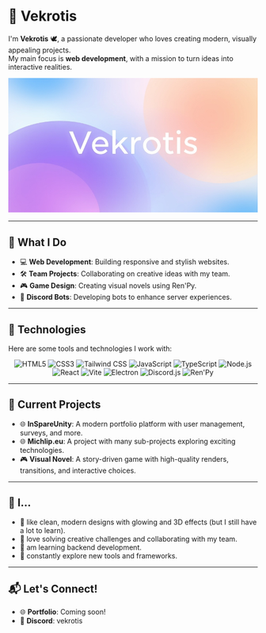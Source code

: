# 🌟 Vekrotis  

I'm **Vekrotis** 🕊, a passionate developer who loves creating modern, visually appealing projects.  
My main focus is **web development**, with a mission to turn ideas into interactive realities.  

![Background](https://raw.githubusercontent.com/Vekrotis/Vekrotis/refs/heads/main/HHSrwcZ0.jpg)  

---

## 🚀 What I Do  
- 💻 **Web Development**: Building responsive and stylish websites.  
- 🛠 **Team Projects**: Collaborating on creative ideas with my team.  
- 🎮 **Game Design**: Creating visual novels using Ren'Py.  
- 🤖 **Discord Bots**: Developing bots to enhance server experiences.  

---

## 🔧 Technologies  
Here are some tools and technologies I work with:  

<p align="center">
  <img src="https://img.shields.io/badge/HTML-E34F26?style=flat-square&logo=html5&logoColor=white" alt="HTML5">
  <img src="https://img.shields.io/badge/CSS-1572B6?style=flat-square&logo=css3&logoColor=white" alt="CSS3">
  <img src="https://img.shields.io/badge/Tailwind%20CSS-06B6D4?style=flat-square&logo=tailwindcss&logoColor=white" alt="Tailwind CSS">
  <img src="https://img.shields.io/badge/JavaScript-F7DF1E?style=flat-square&logo=javascript&logoColor=black" alt="JavaScript">
  <img src="https://img.shields.io/badge/TypeScript-3178C6?style=flat-square&logo=typescript&logoColor=white" alt="TypeScript">
  <img src="https://img.shields.io/badge/Node.js-339933?style=flat-square&logo=nodedotjs&logoColor=white" alt="Node.js">
  <img src="https://img.shields.io/badge/React-61DAFB?style=flat-square&logo=react&logoColor=black" alt="React">
  <img src="https://img.shields.io/badge/Vite-646CFF?style=flat-square&logo=vite&logoColor=white" alt="Vite">
  <img src="https://img.shields.io/badge/Electron-47848F?style=flat-square&logo=electron&logoColor=white" alt="Electron">
  <img src="https://img.shields.io/badge/Discord.js-5865F2?style=flat-square&logo=discord&logoColor=white" alt="Discord.js">
  <img src="https://img.shields.io/badge/Ren'Py-1D1F2A?style=flat-square&logo=renpy&logoColor=white" alt="Ren'Py">
</p>

---

## 🌱 Current Projects  
- 🌐 **InSpareUnity**: A modern portfolio platform with user management, surveys, and more.  
- 🌐 **Michlip.eu**: A project with many sub-projects exploring exciting technologies.  
- 🎮 **Visual Novel**: A story-driven game with high-quality renders, transitions, and interactive choices.  

---

## 🌟 I...  
- 🎨 like clean, modern designs with glowing and 3D effects (but I still have a lot to learn).  
- 🧩 love solving creative challenges and collaborating with my team.  
- 🐣 am learning backend development.  
- 🚀 constantly explore new tools and frameworks.  

---

## 📬 Let's Connect!  
- 🌐 **Portfolio**: Coming soon!  
- 💬 **Discord**: vekrotis
